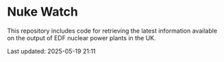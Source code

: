 # Nuke Watch

This repository includes code for retrieving the latest information available on the output of EDF nuclear power plants in the UK.

Last updated: 2025-05-19 21:11